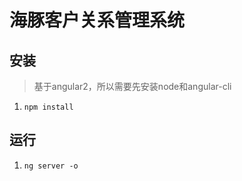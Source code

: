 # 海豚客户关系管理系统 #

## 安装 ##

>基于angular2，所以需要先安装node和angular-cli

1. `npm install`

## 运行 ##

1. `ng server -o`
